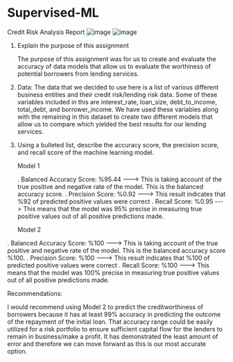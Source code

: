 # Supervised-ML
Credit Risk Analysis Report
![image](https://github.com/nasr9000/Supervised-ML/assets/128746625/83ecc03a-1fd3-49fe-97cc-df24967b5514)
![image](https://github.com/nasr9000/Supervised-ML/assets/128746625/31a7b32c-e2e2-4f64-9fae-08c84cb2bd8f)



1. Explain the purpose of this assignment
   
   The purpose of this assignment was for us to create and evaluate the accuracy of data models that allow us to evaluate the worthiness of potential borrowers from lending services.

2. Data: The data that we decided to use here is a list of various different business entities and their credit risk/lending risk data. Some of these variables included in this are interest_rate, loan_size, debt_to_income, total_debt, and borrower_income. We have used these variables along with the remaining in this dataset to create two different models that allow us to compare which yielded the best results for our lending services. 

3. Using a bulleted list, describe the accuracy score, the precision score, and recall score of the machine learning model.

   Model 1
   
   . Balanced Accuracy Score: %95.44 ---> This is taking account of the true positive and negative rate of the model. This is the balanced accuracy score.
   . Precision Score: %0.92 ---> This result indicates that %92 of predicted positive values were correct
   . Recall Score: %0.95 ---> This means that the model was 95% precise in measuring true positive values out of all positive predictions made.
  
   Model 2
   
 . Balanced Accuracy Score: %100 ---> This is taking account of the true positive and negative rate of the model. This is the balanced accuracy score %100.
 . Precision Score: %100 --->  This result indicates that %100 of predicted positive values were correct
 . Recall Score: %100 ---> This means that the model was 100% precise in measuring true positive values out of all positive predictions made.

Recommendations:

I would recommend using Model 2 to predict the creditworthiness of borrowers because it has at least 99% accuracy in predicting the outcome of the repayment of the initial loan. That accuracy range could be easily utilized for a risk portfolio to ensure sufficient capital flow for the lenders to remain in business/make a profit. It has demonstrated the least amount of error and therefore we can move forward as this is our most accurate option. 
